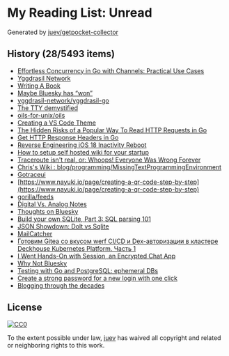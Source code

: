 # My Reading List: Unread

Generated by [juev/getpocket-collector](https://github.com/juev/getpocket-collector)

## History (28/5493 items)

- [Effortless Concurrency in Go with Channels: Practical Use Cases](https://medium.com/@oggy/effortless-concurrency-in-go-with-channels-practical-use-cases-6da7e8c6cda5)
- [Yggdrasil Network](https://yggdrasil-network.github.io/)
- [Writing A Book](https://irreal.org/blog/?p=12583)
- [Maybe Bluesky has “won”](https://anderegg.ca/2024/11/15/maybe-bluesky-has-won)
- [yggdrasil-network/yggdrasil-go](https://github.com/yggdrasil-network/yggdrasil-go)
- [The TTY demystified](http://www.linusakesson.net/programming/tty/)
- [oils-for-unix/oils](https://github.com/oils-for-unix/oils)
- [Creating a VS Code Theme](https://css-tricks.com/creating-a-vs-code-theme/)
- [The Hidden Risks of a Popular Way To Read HTTP Requests in Go](https://betterprogramming.pub/the-hidden-risks-of-a-popular-way-to-read-http-requests-in-go-208a47481f8b)
- [Get HTTP Response Headers in Go](https://maxchadwick.xyz/blog/get-http-response-headers-in-go)
- [Reverse Engineering iOS 18 Inactivity Reboot](https://naehrdine.blogspot.com/2024/11/reverse-engineering-ios-18-inactivity.html)
- [How to setup self hosted wiki for your startup](https://themythicalengineer.com/how-to-setup-self-hosted-wiki-for-your-startup.html)
- [Traceroute isn't real, or: Whoops! Everyone Was Wrong Forever](https://gekk.info/articles/traceroute.htm)
- [Chris's Wiki : blog/programming/MissingTextProgrammingEnvironment](https://utcc.utoronto.ca/~cks/space/blog/programming/MissingTextProgrammingEnvironment)
- [Gotraceui](https://gotraceui.dev/)
- [https://www.nayuki.io/page/creating-a-qr-code-step-by-step](https://www.nayuki.io/page/creating-a-qr-code-step-by-step)
- [gorilla/feeds](https://github.com/gorilla/feeds)
- [Digital Vs. Analog Notes](https://irreal.org/blog/?p=12588)
- [Thoughts on Bluesky](https://canolcer.com/post/thoughts-on-bluesky/)
- [Build your own SQLite, Part 3: SQL parsing 101](https://blog.sylver.dev/build-your-own-sqlite-part-3-sql-parsing-101)
- [JSON Showdown: Dolt vs Sqlite](https://dolthub.com/blog/2024-11-18-json-sqlite-vs-dolt/)
- [MailCatcher](https://mailcatcher.me/)
- [Готовим Gitea со вкусом werf CI/CD и Dex-авторизации в кластере Deckhouse Kubernetes Platform. Часть 1](https://habr.com/ru/companies/flant/articles/857096/)
- [I Went Hands-On with Session, an Encrypted Chat App](https://www.howtogeek.com/i-went-hands-on-with-session-an-encrypted-chat-app/)
- [Why Not Bluesky](https://www.tbray.org/ongoing/When/202x/2024/11/15/Not-Bluesky)
- [Testing with Go and PostgreSQL: ephemeral DBs](https://michael.stapelberg.ch/posts/2024-11-19-testing-with-go-and-postgresql-ephemeral-dbs/)
- [Create a strong password for a new login with one click](https://bitwarden.com/blog/create-a-strong-password-for-a-new-login-with-one-click/)
- [Blogging through the decades](https://bcantrill.dtrace.org/2024/11/16/blogging-through-the-decades/)

## License

[![CC0](https://mirrors.creativecommons.org/presskit/buttons/88x31/svg/cc-zero.svg)](https://creativecommons.org/publicdomain/zero/1.0/)

To the extent possible under law, [juev](https://github.com/juev) has waived all copyright and related or neighboring rights to this work.
